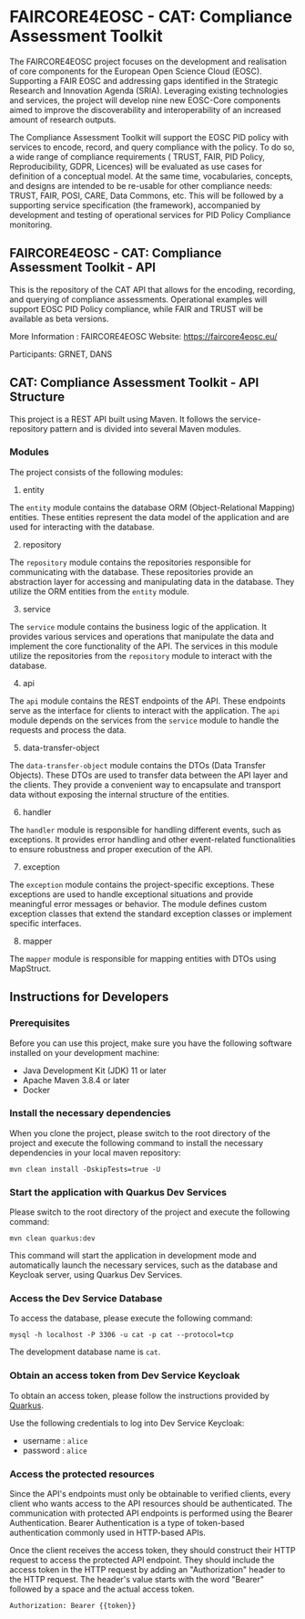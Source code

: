 # FAIRCORE4EOSC - CAT: Compliance Assessment Toolkit
The FAIRCORE4EOSC project focuses on the development and realisation of core components for the European Open Science Cloud (EOSC). Supporting a FAIR EOSC and addressing gaps identified in the Strategic Research and Innovation Agenda (SRIA). Leveraging existing technologies and services, the project will develop nine new EOSC-Core components aimed to improve the discoverability and interoperability of an increased amount of research outputs.

The Compliance Assessment Toolkit will support the EOSC PID policy with services to encode, record, and query compliance with the policy. To do so, a wide range of compliance requirements ( TRUST, FAIR, PID Policy, Reproducibility, GDPR, Licences) will be evaluated as use cases for definition of a conceptual model. At the same time, vocabularies, concepts, and designs are intended to be re-usable for other compliance needs: TRUST, FAIR, POSI, CARE, Data Commons, etc. This will be followed by a supporting service specification (the framework), accompanied  by development and testing of operational services for PID Policy Compliance monitoring.

## FAIRCORE4EOSC - CAT: Compliance Assessment Toolkit - API

This is the repository of the CAT API that allows for the encoding, recording, and querying of compliance assessments. Operational examples will support EOSC PID Policy compliance, while FAIR and TRUST will be available as beta versions.

More Information : FAIRCORE4EOSC Website: https://faircore4eosc.eu/

Participants: GRNET, DANS

## CAT: Compliance Assessment Toolkit - API Structure

This project is a REST API built using Maven. It follows the service-repository pattern and is divided into several Maven modules.

### Modules

The project consists of the following modules:

1) entity

The `entity` module contains the database ORM (Object-Relational Mapping) entities. These entities represent the data model of the application 
and are used for interacting with the database.

2) repository

The `repository` module contains the repositories responsible for communicating with the database. These repositories provide an abstraction layer for accessing and manipulating data in the database. 
They utilize the ORM entities from the `entity` module.

3) service

The `service` module contains the business logic of the application. It provides various services and operations that manipulate the data and implement the core functionality of the API. 
The services in this module utilize the repositories from the `repository` module to interact with the database.

4) api

The `api` module contains the REST endpoints of the API. These endpoints serve as the interface for clients to interact with the application. 
The `api` module depends on the services from the `service` module to handle the requests and process the data.

5) data-transfer-object

The `data-transfer-object` module contains the DTOs (Data Transfer Objects). These DTOs are used to transfer data between the API layer and the clients. 
They provide a convenient way to encapsulate and transport data without exposing the internal structure of the entities.

6) handler

The `handler` module is responsible for handling different events, such as exceptions. 
It provides error handling and other event-related functionalities to ensure robustness and proper execution of the API.

7) exception

The `exception` module contains the project-specific exceptions. These exceptions are used to handle exceptional situations and provide meaningful error messages or behavior. 
The module defines custom exception classes that extend the standard exception classes or implement specific interfaces.

8) mapper

The `mapper` module is responsible for mapping entities with DTOs using MapStruct.

## Instructions for Developers

### Prerequisites

Before you can use this project, make sure you have the following software installed on your development machine:

- Java Development Kit (JDK) 11 or later
- Apache Maven  3.8.4 or later
- Docker

### Install the necessary dependencies

When you clone the project, please switch to the root directory of the project and execute the following command to install the necessary dependencies in your local maven repository:

`mvn clean install -DskipTests=true -U`

### Start the application with Quarkus Dev Services

Please switch to the root directory of the project and execute the following command:

`mvn clean quarkus:dev`

This command will start the application in development mode and automatically launch the necessary services, such as the database and Keycloak server, using Quarkus Dev Services.

### Access the Dev Service Database

To access the database, please execute the following command:

`mysql -h localhost -P 3306 -u cat -p cat --protocol=tcp`

The development database name is `cat`.

### Obtain an access token from Dev Service Keycloak

To obtain an access token, please follow the instructions provided by [Quarkus](https://quarkus.io/guides/security-openid-connect-dev-services#dev-services-for-keycloak).

Use the following credentials to log into Dev Service Keycloak:

- username : `alice`
- password : `alice`

### Access the protected resources

Since the API's endpoints must only be obtainable to verified clients, every client who wants access to the API resources should be authenticated. 
The communication with protected API endpoints is performed using the Bearer Authentication. Bearer Authentication is a type of token-based authentication commonly used in HTTP-based APIs.

Once the client receives the access token, they should construct their HTTP request to access the protected API endpoint. They should include the access token in the HTTP request by adding an "Authorization" header to the HTTP request. 
The header's value starts with the word "Bearer" followed by a space and the actual access token.

`Authorization: Bearer {{token}}`





